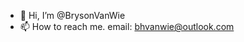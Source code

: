 - 👋 Hi, I’m @BrysonVanWie
- 📫 How to reach me. email: bhvanwie@outlook.com

<!---
BrysonVanWie/BrysonVanWie is a ✨ special ✨ repository because its `README.md` (this file) appears on your GitHub profile.
You can click the Preview link to take a look at your changes.
--->
